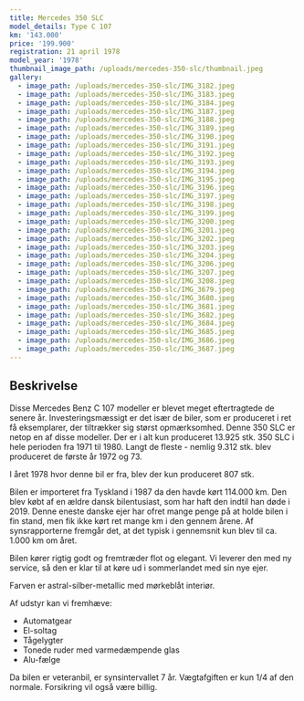 ```yaml
---
title: Mercedes 350 SLC
model_details: Type C 107
km: '143.000'
price: '199.900'
registration: 21 april 1978
model_year: '1978'
thumbnail_image_path: /uploads/mercedes-350-slc/thumbnail.jpeg
gallery:
  - image_path: /uploads/mercedes-350-slc/IMG_3182.jpeg
  - image_path: /uploads/mercedes-350-slc/IMG_3183.jpeg
  - image_path: /uploads/mercedes-350-slc/IMG_3184.jpeg
  - image_path: /uploads/mercedes-350-slc/IMG_3187.jpeg
  - image_path: /uploads/mercedes-350-slc/IMG_3188.jpeg
  - image_path: /uploads/mercedes-350-slc/IMG_3189.jpeg
  - image_path: /uploads/mercedes-350-slc/IMG_3190.jpeg
  - image_path: /uploads/mercedes-350-slc/IMG_3191.jpeg
  - image_path: /uploads/mercedes-350-slc/IMG_3192.jpeg
  - image_path: /uploads/mercedes-350-slc/IMG_3193.jpeg
  - image_path: /uploads/mercedes-350-slc/IMG_3194.jpeg
  - image_path: /uploads/mercedes-350-slc/IMG_3195.jpeg
  - image_path: /uploads/mercedes-350-slc/IMG_3196.jpeg
  - image_path: /uploads/mercedes-350-slc/IMG_3197.jpeg
  - image_path: /uploads/mercedes-350-slc/IMG_3198.jpeg
  - image_path: /uploads/mercedes-350-slc/IMG_3199.jpeg
  - image_path: /uploads/mercedes-350-slc/IMG_3200.jpeg
  - image_path: /uploads/mercedes-350-slc/IMG_3201.jpeg
  - image_path: /uploads/mercedes-350-slc/IMG_3202.jpeg
  - image_path: /uploads/mercedes-350-slc/IMG_3203.jpeg
  - image_path: /uploads/mercedes-350-slc/IMG_3204.jpeg
  - image_path: /uploads/mercedes-350-slc/IMG_3206.jpeg
  - image_path: /uploads/mercedes-350-slc/IMG_3207.jpeg
  - image_path: /uploads/mercedes-350-slc/IMG_3208.jpeg
  - image_path: /uploads/mercedes-350-slc/IMG_3679.jpeg
  - image_path: /uploads/mercedes-350-slc/IMG_3680.jpeg
  - image_path: /uploads/mercedes-350-slc/IMG_3681.jpeg
  - image_path: /uploads/mercedes-350-slc/IMG_3682.jpeg
  - image_path: /uploads/mercedes-350-slc/IMG_3684.jpeg
  - image_path: /uploads/mercedes-350-slc/IMG_3685.jpeg
  - image_path: /uploads/mercedes-350-slc/IMG_3686.jpeg
  - image_path: /uploads/mercedes-350-slc/IMG_3687.jpeg
---
```


## Beskrivelse

Disse Mercedes Benz C 107 modeller er blevet meget eftertragtede de senere år. Investeringsmæssigt er det især de biler, som er produceret i ret få eksemplarer, der tiltrækker sig størst opmærksomhed. Denne 350 SLC er netop en af disse modeller. Der er i alt kun produceret 13.925 stk. 350 SLC i hele perioden fra 1971 til 1980. Langt de fleste - nemlig 9.312 stk. blev produceret de første år  1972 og 73. 

I året 1978 hvor denne bil er fra, blev der kun produceret 807 stk. 

Bilen er importeret fra Tyskland i 1987 da den havde kørt 114.000 km. Den blev købt af en ældre dansk bilentusiast, som har haft den indtil han døde i 2019. Denne eneste danske ejer har ofret mange penge på at holde bilen i fin stand, men fik ikke kørt ret mange km i den gennem årene. Af synsrapporterne fremgår det, at det typisk i gennemsnit kun blev til ca. 1.000 km om året. 

Bilen kører rigtig godt og fremtræder flot og elegant. Vi leverer den med ny service, så den er klar til at køre ud i sommerlandet med sin nye ejer.  

Farven er astral-silber-metallic med mørkeblåt interiør. 

Af udstyr kan vi fremhæve: 

* Automatgear
* El-soltag
* Tågelygter
* Tonede ruder med varmedæmpende glas
* Alu-fælge 

Da bilen er veteranbil, er synsintervallet 7 år. Vægtafgiften er kun 1/4 af den normale. Forsikring vil også være billig.